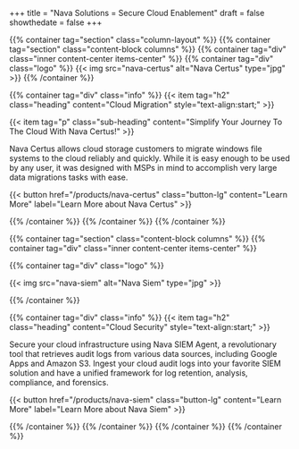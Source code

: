 +++
  title = "Nava Solutions = Secure Cloud Enablement"
  draft = false
  showthedate = false
+++


{{% container tag="section" class="column-layout" %}}
{{% container tag="section" class="content-block columns" %}}
{{% container tag="div" class="inner content-center items-center" %}}
{{% container tag="div" class="logo" %}}
{{< img src="nava-certus" alt="Nava Certus" type="jpg" >}}
{{% /container %}}

{{% container tag="div" class="info" %}}
{{< item tag="h2" class="heading" content="Cloud Migration" style="text-align:start;" >}}

{{< item tag="p" class="sub-heading" content="Simplify Your Journey To The Cloud With Nava Certus!" >}}

Nava Certus allows cloud storage customers to migrate windows file systems to the cloud reliably and quickly. While it is easy enough to be used by any user, it was designed with MSPs in mind to accomplish very large data migrations tasks with ease.

<!-- ISSUE: https://github.com/fourjuaneight/nava-solutions/issues/2 -->
{{< button href="/products/nava-certus" class="button-lg" content="Learn More" label="Learn More about Nava Certus" >}}

{{% /container %}}
{{% /container %}}
{{% /container %}}

{{% container tag="section" class="content-block columns" %}}
{{% container tag="div" class="inner content-center items-center" %}}

{{% container tag="div" class="logo" %}}

{{< img src="nava-siem" alt="Nava Siem" type="jpg" >}}

{{% /container %}}

{{% container tag="div" class="info" %}}
{{< item tag="h2" class="heading" content="Cloud Security" style="text-align:start;" >}}

Secure your cloud infrastructure using Nava SIEM Agent, a revolutionary tool that retrieves audit logs from various data sources, including Google Apps and Amazon S3. Ingest your cloud audit logs into your favorite SIEM solution and have a unified framework for log retention, analysis, compliance, and forensics.

<!-- ISSUE: https://github.com/fourjuaneight/nava-solutions/issues/2 -->
{{< button href="/products/nava-siem" class="button-lg" content="Learn More" label="Learn More about Nava Siem" >}}

{{% /container %}}
{{% /container %}}
{{% /container %}}
{{% /container %}}